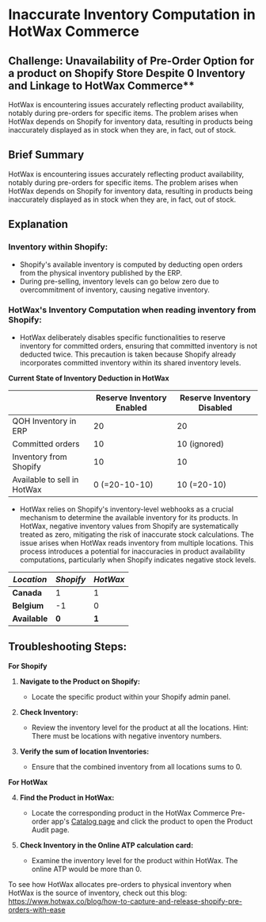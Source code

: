 # Inaccurate Inventory Computation in HotWax Commerce

## Challenge: Unavailability of Pre-Order Option for a product on Shopify Store Despite 0 Inventory and Linkage to HotWax Commerce**

HotWax is encountering issues accurately reflecting product availability, notably during pre-orders for specific items. The problem arises when HotWax depends on Shopify for inventory data, resulting in products being inaccurately displayed as in stock when they are, in fact, out of stock. 

## Brief Summary
HotWax is encountering issues accurately reflecting product availability, notably during pre-orders for specific items. The problem arises when HotWax depends on Shopify for inventory data, resulting in products being inaccurately displayed as in stock when they are, in fact, out of stock. 


## Explanation

### Inventory within Shopify:
- Shopify's available inventory is computed by deducting open orders from the physical inventory published by the ERP.
- During pre-selling, inventory levels can go below zero due to overcommitment of inventory, causing negative inventory.
  

### HotWax's Inventory Computation when reading inventory from Shopify:
- HotWax deliberately disables specific functionalities to reserve inventory for committed orders, ensuring that committed inventory is not deducted twice. This precaution is taken because Shopify already incorporates committed inventory within its shared inventory levels.

**Current State of Inventory Deduction in HotWax**

|                             | Reserve Inventory Enabled                      | Reserve Inventory Disabled                     |
|-----------------------------|-------------------------------------------------|--------------------------------------------------|
| QOH Inventory in ERP        | 20                                              | 20                                               |
| Committed orders             | 10                                              | 10 (ignored)                                     |
| Inventory from Shopify       | 10                                              | 10                                               |
| Available to sell in HotWax   | 0 (=20-10-10)                                   | 10 (=20-10)                                      |


- HotWax relies on Shopify's inventory-level webhooks as a crucial mechanism to determine the available inventory for its products. In HotWax, negative inventory values from Shopify are systematically treated as zero, mitigating the risk of inaccurate stock calculations. The issue arises when HotWax reads inventory from multiple locations. This process introduces a potential for inaccuracies in product availability computations, particularly when Shopify indicates negative stock levels.

| *Location*  | *Shopify* | *HotWax*  |
|-----------|---------|---------|
| **Canada**    | 1      | 1     |
| **Belgium**  | -1      | 0       |
| **Available** | **0**  | **1**      |



## Troubleshooting Steps:

**For Shopify**

1. **Navigate to the Product on Shopify:**
   - Locate the specific product within your Shopify admin panel.

2. **Check Inventory:**
   - Review the inventory level for the product at all the locations. Hint: There must be locations with negative inventory numbers.

3. **Verify the sum of location Inventories:**
   - Ensure that the combined inventory from all locations sums to 0.

**For HotWax**

4. **Find the Product in HotWax:**
   - Locate the corresponding product in the HotWax Commerce Pre-order app's [Catalog page](https://preorder.hotwax.io/catalog) and click the product to open the Product Audit page. 

5. **Check Inventory in the Online ATP calculation card:**
   - Examine the inventory level for the product within HotWax. The online ATP would be more than 0.


To see how HotWax allocates pre-orders to physical inventory when HotWax is the source of inventory, check out this blog: https://www.hotwax.co/blog/how-to-capture-and-release-shopify-pre-orders-with-ease
